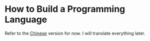 # How to Build a Programming Language

Refer to the [Chinese](/zh/dev/prelude) version for now. I will translate everything later.